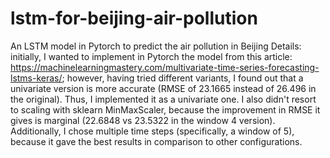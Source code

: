 # lstm-for-beijing-air-pollution
An LSTM model in Pytorch to predict the air pollution in Beijing
Details: initially, I wanted to implement in Pytorch the model from this article: https://machinelearningmastery.com/multivariate-time-series-forecasting-lstms-keras/; however, having tried different variants, I found out that a univariate version is more accurate (RMSE of 23.1665 instead of 26.496 in the original). Thus, I implemented it as a univariate one. I also didn't resort to scaling with sklearn MinMaxScaler, because the improvement in RMSE it gives is marginal (22.6848 vs 23.5322 in the window 4 version). Additionally, I chose multiple time steps (specifically, a window of 5), because it gave the best results in comparison to other configurations.
